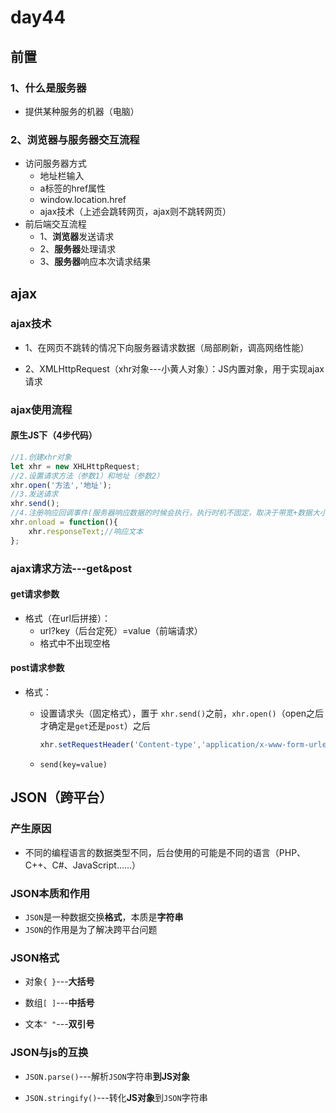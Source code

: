 # day44

## 前置

### 1、什么是服务器

- 提供某种服务的机器（电脑）
### 2、浏览器与服务器交互流程

- 访问服务器方式
  - 地址栏输入
  - a标签的href属性
  - window.location.href
  - ajax技术（上述会跳转网页，ajax则不跳转网页）
- 前后端交互流程
  - 1、**浏览器**发送请求
  - 2、**服务器**处理请求
  - 3、**服务器**响应本次请求结果

## ajax

### ajax技术

- 1、在网页不跳转的情况下向服务器请求数据（局部刷新，调高网络性能）

- 2、XMLHttpRequest（xhr对象---小黄人对象）：JS内置对象，用于实现ajax请求

### ajax使用流程

#### 原生JS下（4步代码）

```js
//1.创建xhr对象
let xhr = new XHLHttpRequest;
//2.设置请求方法（参数1）和地址（参数2）
xhr.open('方法','地址');
//3.发送请求
xhr.send();
//4.注册响应回调事件(服务器响应数据的时候会执行，执行时机不固定，取决于带宽+数据大小+天气等种种因素)
xhr.onload = function(){
    xhr.responseText;//响应文本
};
```

### ajax请求方法---get&post

#### get请求参数

- 格式（在url后拼接）：
  - url?key（后台定死）=value（前端请求）
  - 格式中不出现空格

#### post请求参数

- 格式：

  - 设置请求头（固定格式），置于 `xhr.send()`之前，`xhr.open()`（open之后才确定是`get`还是`post`）之后

    ```js
    xhr.setRequestHeader('Content-type','application/x-www-form-urlencoded');
    ```

  - `send(key=value)`

## JSON（跨平台）

### 产生原因

- 不同的编程语言的数据类型不同，后台使用的可能是不同的语言（PHP、C++、C#、JavaScript……）

### JSON本质和作用

- `JSON`是一种数据交换**格式**，本质是**字符串**
- `JSON`的作用是为了解决跨平台问题

### JSON格式

- 对象`{ }`---**大括号**

- 数组`[ ]`---**中括号**

- 文本`" "`---**双引号**

### JSON与js的互换

- `JSON.parse()`---解析`JSON`字符串**到JS对象**

- `JSON.stringify()`---转化**JS对象**到`JSON`字符串

